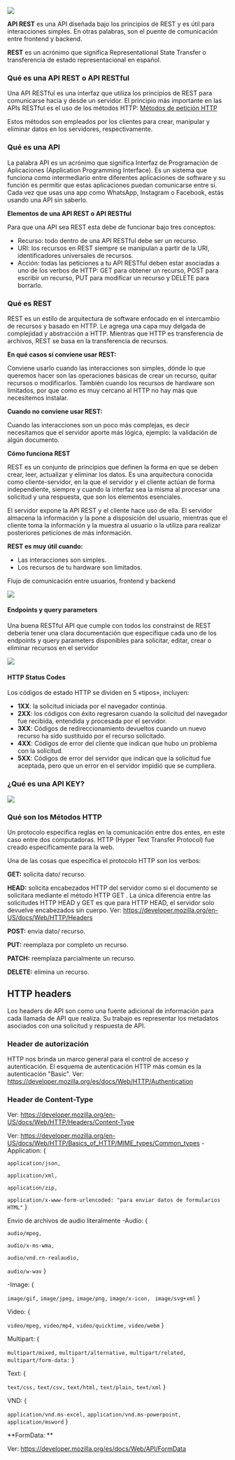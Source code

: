![](https://i.ibb.co/pyPMPfb/Captura-de-Pantalla-2022-05-03-a-la-s-8.webp)

**API REST** es una API diseñada bajo los principios de REST y es útil para interacciones simples. En otras palabras, son el puente de comunicación entre frontend y backend.

**REST** es un acrónimo que significa Representational State Transfer o transferencia de estado representacional en español.

### Qué es una API REST o API RESTful
Una API RESTful es una interfaz que utiliza los principios de REST para comunicarse hacia y desde un servidor. El principio más importante en las APIs RESTful es el uso de los métodos HTTP:  [Métodos de petición HTTP](https://developer.mozilla.org/es/docs/Web/HTTP/Methods "Métodos de petición HTTP")

Estos métodos son empleados por los clientes para crear, manipular y eliminar datos en los servidores, respectivamente.

### Qué es una API
La palabra API es un acrónimo que significa Interfaz de Programación de Aplicaciones (Application Programming Interface). Es un sistema que funciona como intermediario entre diferentes aplicaciones de software y su función es permitir que estas aplicaciones puedan comunicarse entre sí. Cada vez que usas una app como WhatsApp, Instagram o Facebook, estás usando una API sin saberlo.

**Elementos de una API REST o API RESTful**

Para que una API sea REST esta debe de funcionar bajo tres conceptos:
- Recurso: todo dentro de una API RESTful debe ser un recurso.
- URI: los recursos en REST siempre se manipulan a partir de la URI, identificadores universales de recursos.
- Acción: todas las peticiones a tu API RESTful deben estar asociadas a uno de los verbos de HTTP: GET para obtener un recurso, POST para escribir un recurso, PUT para modificar un recurso y DELETE para borrarlo.

### Qué es REST
REST es un estilo de arquitectura de software enfocado en el intercambio de recursos y basado en HTTP. Le agrega una capa muy delgada de complejidad y abstracción a HTTP. Mientras que HTTP es transferencia de archivos, REST se basa en la transferencia de recursos.

**En qué casos sí conviene usar REST:**

Conviene usarlo cuando las interacciones son simples, dónde lo que queremos hacer son las operaciones básicas de crear un recurso, quitar recursos o modificarlos. También cuando los recursos de hardware son limitados, por que como es muy cercano al HTTP no hay más que necesitemos instalar.

**Cuando no conviene usar REST:**

Cuando las interacciones son un poco más complejas, es decir necesitamos que el servidor aporte más lógica, ejemplo: la validación de algún documento.

**Cómo funciona REST**

REST es un conjunto de principios que definen la forma en que se deben crear, leer, actualizar y eliminar los datos. Es una arquitectura conocida como cliente-servidor, en la que el servidor y el cliente actúan de forma independiente, siempre y cuando la interfaz sea la misma al procesar una solicitud y una respuesta, que son los elementos esenciales.

El servidor expone la API REST y el cliente hace uso de ella. El servidor almacena la información y la pone a disposición del usuario, mientras que el cliente toma la información y la muestra al usuario o la utiliza para realizar posteriores peticiones de más información.

**REST es muy útil cuando:**
- Las interacciones son simples.
- Los recursos de tu hardware son limitados.

Flujo de comunicación entre usuarios, frontend y backend

![](https://i.ibb.co/7QQSBNN/Response-del-servidor-con-el-HTML-del-home-de-Platzi-2.gif)

#### Endpoints y query parameters

Una buena RESTful API que cumple con todos los constrainst de REST debería tener una clara documentación que especifique cada uno de los endpoints y query parameters disponibles para solicitar, editar, crear o eliminar recursos en el servidor

 ![](https://i.ibb.co/3Fx0KVv/gAYHTI0.png)
 
 #### HTTP Status Codes
Los códigos de estado HTTP se dividen en 5 «tipos», incluyen:

- **1XX**:  la solicitud iniciada por el navegador continúa.
- **2XX**: los códigos con éxito regresaron cuando la solicitud del navegador fue recibida, entendida y procesada por el servidor.
- **3XX**: Códigos de redireccionamiento devueltos cuando un nuevo recurso ha sido sustituido por el recurso solicitado.
- **4XX**: Códigos de error del cliente que indican que hubo un problema con la solicitud.
- **5XX**: Códigos de error del servidor que indican que la solicitud fue aceptada, pero que un error en el servidor impidió que se cumpliera.

### ¿Qué es una API KEY?
 ![](https://i.ibb.co/VWV783X/Zo66y0B.png)
 
 ### Qué son los Métodos HTTP
Un protocolo especifica reglas en la comunicación entre dos entes, en este caso entre dos computadoras. HTTP (Hyper Text Transfer Protocol) fue creado específicamente para la web.

Una de las cosas que especifica el protocolo HTTP son los verbos:

**GET:** solicita dato/ recurso.

**HEAD:**  solicita encabezados HTTP del servidor como si el documento se solicitara mediante el método HTTP GET . La única diferencia entre las solicitudes HTTP HEAD y GET es que para HTTP HEAD, el servidor solo devuelve encabezados sin cuerpo. Ver: https://developer.mozilla.org/en-US/docs/Web/HTTP/Headers

**POST:**  envia dato/ recurso.

**PUT:** reemplaza por completo un recurso.

**PATCH:** reemplaza parcialmente un recurso.

**DELETE:** elimina un recurso.


## HTTP headers

Los headers de API son como una fuente adicional de información para cada llamada de API que realiza. Su trabajo es representar los metadatos asociados con una solicitud y respuesta de API.

### Header de autorización
HTTP nos brinda un marco general para el control de acceso y autenticación. El esquema de autenticación HTTP más común es la autenticación "Basic". 
Ver: https://developer.mozilla.org/es/docs/Web/HTTP/Authentication

### Header de Content-Type

Ver: https://developer.mozilla.org/en-US/docs/Web/HTTP/Headers/Content-Type

Ver: https://developer.mozilla.org/en-US/docs/Web/HTTP/Basics_of_HTTP/MIME_types/Common_types
-Application: {

`application/json, `

`application/xml,`

`application/zip,`

`application/x-www-form-urlencoded: "para enviar datos de formularios HTML"`
}

Envío de archivos de audio literalmente
-Audio: {

`audio/mpeg,`

`audio/x-ms-wma,`

`audio/vnd.rn-realaudio,`

`audio/w-wav`
}

-Image: {

`image/gif,`
`image/jpeg,`
`image/png,`
`image/x-icon, `
`image/svg+xml`
}

Video: {

`video/mpeg,`
`video/mp4,`
`video/quicktime,`
`video/webm`
}

Multipart: {

`multipart/mixed,`
`multipart/alternative,`
`multipart/related,`
`multipart/form-data:`
}

Text: {

`text/css,`
`text/csv,`
`text/html,`
`text/plain,`
`text/xml`
}

VND: {

`application/vnd.ms-excel,`
`application/vnd.ms-powerpoint,`
`application/msword`
}

**FormData: **

Ver: https://developer.mozilla.org/es/docs/Web/API/FormData
